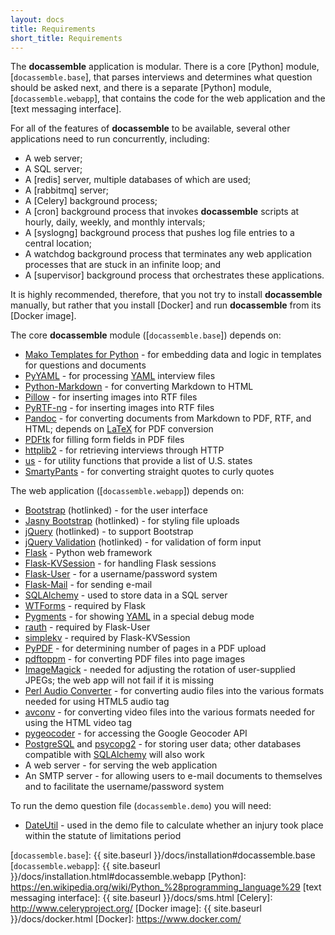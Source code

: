 ```yaml
---
layout: docs
title: Requirements
short_title: Requirements
---
```


The **docassemble** application is modular.  There is a core [Python]
module, [`docassemble.base`], that parses interviews and determines
what question should be asked next, and there is a separate [Python]
module, [`docassemble.webapp`], that contains the code for the web
application and the [text messaging interface].

For all of the features of **docassemble** to be available, several
other applications need to run concurrently, including:

* A web server;
* A SQL server;
* A [redis] server, multiple databases of which are used;
* A [rabbitmq] server;
* A [Celery] background process;
* A [cron] background process that invokes **docassemble** scripts at
hourly, daily, weekly, and monthly intervals;
* A [syslogng] background process that pushes log file entries to a
  central location;
* A watchdog background process that terminates any web application
processes that are stuck in an infinite loop; and
* A [supervisor] background process that orchestrates these applications.

It is highly recommended, therefore, that you not try to install
**docassemble** manually, but rather that you install [Docker] and run
**docassemble** from its [Docker image].

The core **docassemble** module ([`docassemble.base`]) depends on:

* [Mako Templates for Python](http://www.makotemplates.org/) - for
  embedding data and logic in templates for questions and documents
* [PyYAML](http://pyyaml.org/) - for processing [YAML] interview files
* [Python-Markdown](https://pythonhosted.org/Markdown) - for
  converting Markdown to HTML
* [Pillow](https://pypi.python.org/pypi/Pillow/) - for inserting
  images into RTF files
* [PyRTF-ng](https://github.com/nekstrom/pyrtf-ng) - for inserting
  images into RTF files
* [Pandoc](http://johnmacfarlane.net/pandoc/) - for converting
  documents from Markdown to PDF, RTF, and HTML; depends on
  [LaTeX](http://www.latex-project.org/) for PDF conversion
* [PDFtk](https://www.pdflabs.com/tools/pdftk-the-pdf-toolkit/) for
  filling form fields in PDF files
* [httplib2](https://pypi.python.org/pypi/httplib2) - for retrieving
  interviews through HTTP
* [us](https://pypi.python.org/pypi/us) - for utility functions that
  provide a list of U.S. states
* [SmartyPants](https://pypi.python.org/pypi/mdx_smartypants) - for
  converting straight quotes to curly quotes

The web application ([`docassemble.webapp`]) depends on:

* [Bootstrap](http://getbootstrap.com) (hotlinked) - for the user
  interface
* [Jasny Bootstrap](http://jasny.github.io/bootstrap/) (hotlinked) -
  for styling file uploads
* [jQuery](http://jquery.com/) (hotlinked) - to support Bootstrap
* [jQuery Validation](http://jqueryvalidation.org/) (hotlinked) - for
  validation of form input
* [Flask](http://flask.pocoo.org/) - Python web framework
* [Flask-KVSession](https://pypi.python.org/pypi/Flask-KVSession) -
  for handling Flask sessions
* [Flask-User](https://pythonhosted.org/Flask-User) - for a
  username/password system
* [Flask-Mail](https://pythonhosted.org/Flask-Mail/) - for sending e-mail
* [SQLAlchemy] - used to store data in a
  SQL server
* [WTForms](https://wtforms.readthedocs.org/en/latest/) - required by
  Flask
* [Pygments](http://pygments.org) - for showing [YAML] in a special
  debug mode
* [rauth](https://github.com/litl/rauth) - required by Flask-User
* [simplekv](https://github.com/mbr/simplekv) - required by
  Flask-KVSession
* [PyPDF](https://pypi.python.org/pypi/pyPdf/1.13) - for determining
  number of pages in a PDF upload
* [pdftoppm](http://www.foolabs.com/xpdf/download.html) - for
  converting PDF files into page images
* [ImageMagick](http://http://www.imagemagick.org/) - needed for
  adjusting the rotation of user-supplied JPEGs; the web app will not
  fail if it is missing
* [Perl Audio Converter](http://vorzox.wix.com/pacpl) - for converting
  audio files into the various formats needed for using HTML5 audio
  tag
* [avconv](https://libav.org/avconv.html) - for converting video files
  into the various formats needed for using the HTML video tag
* [pygeocoder](https://bitbucket.org/xster/pygeocoder/wiki/Home) - for
  accessing the Google Geocoder API
* [PostgreSQL](http://www.postgresql.org/) and
  [psycopg2](http://initd.org/psycopg/) - for storing user data; other
  databases compatible with [SQLAlchemy] will also work
* A web server - for serving the web application
* An SMTP server - for allowing users to e-mail documents to themselves
  and to facilitate the username/password system

To run the demo question file (`docassemble.demo`) you will need:

* [DateUtil](https://dateutil.readthedocs.io/en/stable/) - used in the
  demo file to calculate whether an injury took place within the
  statute of limitations period

[YAML]: https://en.wikipedia.org/wiki/YAML
[SQLAlchemy]: http://www.sqlalchemy.org/
[`docassemble.base`]: {{ site.baseurl }}/docs/installation#docassemble.base
[`docassemble.webapp`]: {{ site.baseurl }}/docs/installation.html#docassemble.webapp
[Python]: https://en.wikipedia.org/wiki/Python_%28programming_language%29
[text messaging interface]: {{ site.baseurl }}/docs/sms.html
[Celery]: http://www.celeryproject.org/
[Docker image]: {{ site.baseurl }}/docs/docker.html
[Docker]: https://www.docker.com/

